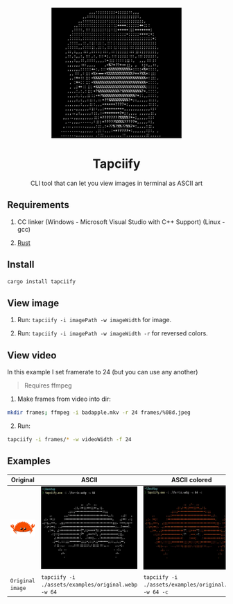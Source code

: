 <p align="center"><img width="300" src="./assets/logo.webp"/></p>

<h1 align="center">Tapciify</h1>

<p align="center">CLI tool that can let you view images in terminal as ASCII art</p>

## Requirements

1. CC linker (Windows - Microsoft Visual Studio with C++ Support) (Linux - gcc)

2. [Rust](https://www.rust-lang.org/tools/install)

## Install

```bash
cargo install tapciify
```

## View image

1. Run: `tapciify -i imagePath -w imageWidth` for image.

2. Run: `tapciify -i imagePath -w imageWidth -r` for reversed colors.

## View video

In this example I set framerate to 24 (but you can use any another)

> Requires ffmpeg

1. Make frames from video into dir:

```bash
mkdir frames; ffmpeg -i badapple.mkv -r 24 frames/%08d.jpeg
```

2. Run:

```bash
tapciify -i frames/* -w videoWidth -f 24
```

## Examples

| Original                                         | ASCII                                               | ASCII colored                                              | Pixels                                                       |
| ------------------------------------------------ | --------------------------------------------------- | ---------------------------------------------------------- | ------------------------------------------------------------ |
| ![Original Image](assets/examples/original.webp) | ![ASCII image](assets/examples/ASCII.webp)          | ![ASCII colored image](assets/examples/ASCII-colored.webp) | ![Image using pixels (█)](assets/examples/pixels.webp)       |
| `Original image`                                 | `tapciify -i ./assets/examples/original.webp -w 64` | `tapciify -i ./assets/examples/original.webp -w 64 -c`     | `tapciify -i ./assets/examples/original.webp -w 64 --pixels` |
